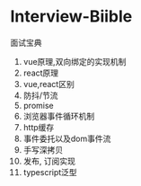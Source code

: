 # Interview-Biible
面试宝典  



  1. vue原理,双向绑定的实现机制
  2. react原理
  3. vue,react区别
  4. 防抖/节流
  5. promise
  6. 浏览器事件循环机制
  7. http缓存
  8. 事件委托以及dom事件流
  9. 手写深拷贝
  10. 发布, 订阅实现
  11. typescript泛型
